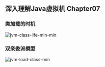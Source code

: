 ## 深入理解Java虚拟机 Chapter07

### 类加载的时机
![jvm-class-life-min-min](https://www.wailian.work/images/2019/04/18/jvm-class-life-min-min.png)

### 双亲委派模型
![jvm-load-class-min](https://www.wailian.work/images/2019/04/18/jvm-load-class-min.jpg)